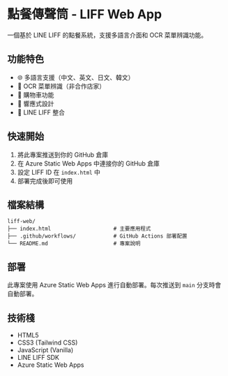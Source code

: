 # 點餐傳聲筒 - LIFF Web App

一個基於 LINE LIFF 的點餐系統，支援多語言介面和 OCR 菜單辨識功能。

## 功能特色

- 🌐 多語言支援（中文、英文、日文、韓文）
- 📸 OCR 菜單辨識（非合作店家）
- 🛒 購物車功能
- 📱 響應式設計
- 🔗 LINE LIFF 整合

## 快速開始

1. 將此專案推送到你的 GitHub 倉庫
2. 在 Azure Static Web Apps 中連接你的 GitHub 倉庫
3. 設定 LIFF ID 在 `index.html` 中
4. 部署完成後即可使用

## 檔案結構

```
liff-web/
├── index.html                    # 主要應用程式
├── .github/workflows/            # GitHub Actions 部署配置
└── README.md                     # 專案說明
```

## 部署

此專案使用 Azure Static Web Apps 進行自動部署。每次推送到 `main` 分支時會自動部署。

## 技術棧

- HTML5
- CSS3 (Tailwind CSS)
- JavaScript (Vanilla)
- LINE LIFF SDK
- Azure Static Web Apps 